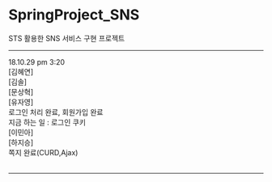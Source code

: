 # SpringProject_SNS
STS 활용한 SNS 서비스 구현 프로젝트

<hr>
18.10.29 pm 3:20<br>
[김혜연]<br>
[김솔]<br>
[문상혁]<br>
[유자영]<br>
로그인 처리 완료, 회원가입 완료<br>
지금 하는 일 : 로그인 쿠키<br>
[이민아]<br>
[하지승]<br>
쪽지 완료(CURD,Ajax)
<br>
<br>
<hr>
